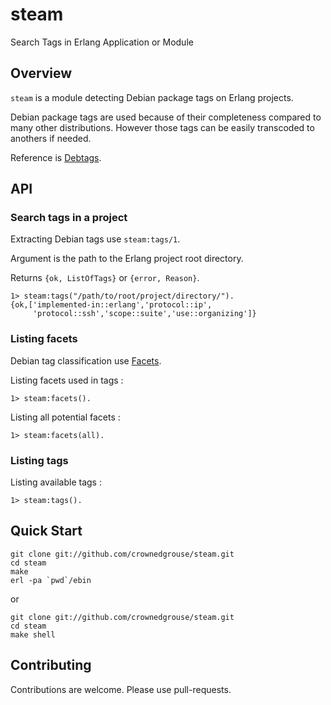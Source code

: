 # steam
Search Tags in Erlang Application or Module

## Overview ##
`steam` is a module detecting Debian package tags on Erlang projects. 

Debian package tags are used because of their completeness compared to many other distributions. However those tags can be easily transcoded to anothers if needed.

Reference is [Debtags](http://anonscm.debian.org/cgit/debtags/vocabulary.git/tree/debian-packages).

## API ##
### Search tags in a project ###

Extracting Debian tags use `steam:tags/1`. 

Argument is the path to the Erlang project root directory.

Returns `{ok, ListOfTags}` or `{error, Reason}`.

```
1> steam:tags("/path/to/root/project/directory/").
{ok,['implemented-in::erlang','protocol::ip',
     'protocol::ssh','scope::suite','use::organizing']}

```

### Listing facets ###
Debian tag classification use [Facets](https://en.wikipedia.org/wiki/Faceted_classification).

Listing facets used in tags :
```
1> steam:facets().
```

Listing all potential facets :

```
1> steam:facets(all).
```

### Listing tags ###

Listing available tags :
```
1> steam:tags().
```

## Quick Start ##

```
git clone git://github.com/crownedgrouse/steam.git
cd steam
make
erl -pa `pwd`/ebin
```
or
```
git clone git://github.com/crownedgrouse/steam.git
cd steam
make shell
```

## Contributing ##

Contributions are welcome. Please use pull-requests.

